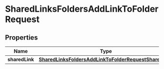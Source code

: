 

# SharedLinksFoldersAddLinkToFolderRequest


## Properties

| Name | Type | Description | Notes |
|------------ | ------------- | ------------- | -------------|
|**sharedLink** | [**SharedLinksFoldersAddLinkToFolderRequestSharedLink**](SharedLinksFoldersAddLinkToFolderRequestSharedLink.md) |  |  [optional] |



